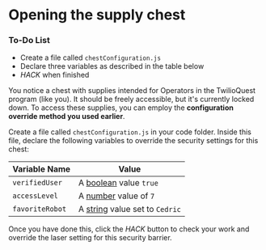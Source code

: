 # Opening the supply chest

<div class="aside">
<h3>To-Do List</h3>
<ul>
  <li>Create a file called <code>chestConfiguration.js</code></li>
  <li>Declare three variables as described in the table below</li>
  <li><em>HACK</em> when finished</li>
</ul>
</div>

You notice a chest with supplies intended for Operators in the TwilioQuest program (like you). It should be freely accessible, but it's currently locked down. To access these supplies, you can employ the **configuration override method you used earlier**.

Create a file called `chestConfiguration.js` in your code folder. Inside this file, declare the following variables to override the security settings for this chest:

| Variable Name | Value |
| ------------- | ----- |
| `verifiedUser` | A [boolean](https://developer.mozilla.org/en-US/docs/Web/JavaScript/Reference/Global_Objects/Boolean) value `true` |
| `accessLevel` | A [number](https://developer.mozilla.org/en-US/docs/Web/JavaScript/Reference/Global_Objects/Number) value of `7` |
| `favoriteRobot` | A [string](https://developer.mozilla.org/en-US/docs/Web/JavaScript/Reference/Global_Objects/String) value set to `Cedric` |

Once you have done this, click the *HACK* button to check your work and override the laser setting for this security barrier.
